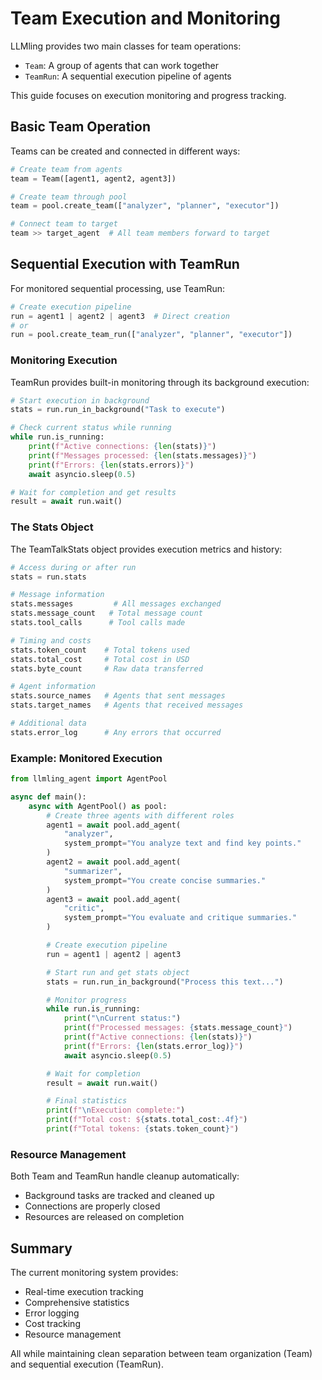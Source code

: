 # Team Execution and Monitoring

LLMling provides two main classes for team operations:

- `Team`: A group of agents that can work together
- `TeamRun`: A sequential execution pipeline of agents

This guide focuses on execution monitoring and progress tracking.

## Basic Team Operation

Teams can be created and connected in different ways:

```python
# Create team from agents
team = Team([agent1, agent2, agent3])

# Create team through pool
team = pool.create_team(["analyzer", "planner", "executor"])

# Connect team to target
team >> target_agent  # All team members forward to target
```

## Sequential Execution with TeamRun

For monitored sequential processing, use TeamRun:

```python
# Create execution pipeline
run = agent1 | agent2 | agent3  # Direct creation
# or
run = pool.create_team_run(["analyzer", "planner", "executor"])
```

### Monitoring Execution

TeamRun provides built-in monitoring through its background execution:

```python
# Start execution in background
stats = run.run_in_background("Task to execute")

# Check current status while running
while run.is_running:
    print(f"Active connections: {len(stats)}")
    print(f"Messages processed: {len(stats.messages)}")
    print(f"Errors: {len(stats.errors)}")
    await asyncio.sleep(0.5)

# Wait for completion and get results
result = await run.wait()
```

### The Stats Object

The TeamTalkStats object provides execution metrics and history:

```python
# Access during or after run
stats = run.stats

# Message information
stats.messages         # All messages exchanged
stats.message_count   # Total message count
stats.tool_calls      # Tool calls made

# Timing and costs
stats.token_count    # Total tokens used
stats.total_cost     # Total cost in USD
stats.byte_count     # Raw data transferred

# Agent information
stats.source_names   # Agents that sent messages
stats.target_names   # Agents that received messages

# Additional data
stats.error_log      # Any errors that occurred
```

### Example: Monitored Execution

```python
from llmling_agent import AgentPool

async def main():
    async with AgentPool() as pool:
        # Create three agents with different roles
        agent1 = await pool.add_agent(
            "analyzer",
            system_prompt="You analyze text and find key points."
        )
        agent2 = await pool.add_agent(
            "summarizer",
            system_prompt="You create concise summaries."
        )
        agent3 = await pool.add_agent(
            "critic",
            system_prompt="You evaluate and critique summaries."
        )

        # Create execution pipeline
        run = agent1 | agent2 | agent3

        # Start run and get stats object
        stats = run.run_in_background("Process this text...")

        # Monitor progress
        while run.is_running:
            print("\nCurrent status:")
            print(f"Processed messages: {stats.message_count}")
            print(f"Active connections: {len(stats)}")
            print(f"Errors: {len(stats.error_log)}")
            await asyncio.sleep(0.5)

        # Wait for completion
        result = await run.wait()

        # Final statistics
        print(f"\nExecution complete:")
        print(f"Total cost: ${stats.total_cost:.4f}")
        print(f"Total tokens: {stats.token_count}")
```

### Resource Management

Both Team and TeamRun handle cleanup automatically:

- Background tasks are tracked and cleaned up
- Connections are properly closed
- Resources are released on completion

## Summary

The current monitoring system provides:

- Real-time execution tracking
- Comprehensive statistics
- Error logging
- Cost tracking
- Resource management

All while maintaining clean separation between team organization (Team) and sequential execution (TeamRun).
